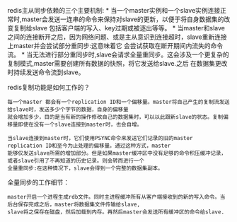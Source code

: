 redis主从同步依赖的三个主要机制:
    * 当一个master实例和一个slave实例连接正常时,master会发送一连串的命令来保持对slave的更新，以便于将自身数据集的改变复制给slave
    包括客户端的写入、key过期或被逐出等等。
    * 当master和slave之间的连接断开之后，因为网络问题、或是主从意识到连接超时，slave重新连接上master并会尝试部分重同步:这意味着它
    会尝试获取在断开期间内流失的命令流。
    * 当无法进行部分重同步时,slave会请求全量重同步。这会涉及一个更复杂的复制模式,master需要创建所有数据的快照，将它发送给slave.之后
    在数据集更改时持续发送命令流到slave。
    
redis复制功能是如何工作的？
    
    每一个master 都会有一个replication ID和一个偏移量。master将自己产生的复制流发送给slave时，发送多少个字节的数据，自身的偏移量
    就会增加多少，目的是当有新的操作修改自己的数据集时，可以以此跟新slave的状态。复制偏移量即使在没有一个slave连接到master时，也会自增。
    
    当slave连接到master时，它们使用PSYNC命令来发送它们记录的旧的master replication ID和至今为止处理的偏移量。通过这种方式，master
    能够仅发送slave所需的增加部分。但是如果master缓冲区中没有足够的命令积压缓冲记录，或者slave引用了不再知道的历史记录。则会转而进行一个
    全量重同步:在这种情况下，slave会得到一个完整的数据集副本。
    
全量同步的工作细节：
    
    master开启一个进程生成rdb文件。同时主进程缓冲所有从客户端接收到的新的写入命令。当后台保存完成之后，master将数据集文件传输给slave,
    slave将之保存在磁盘，然后加载到内存。再然后master会发送所有缓冲区的命令给slave.
    
    
    
    
    
    
    
    
    
    
    
    
    
    
    
    
    
    
    
    
    
    
    
    
    
    